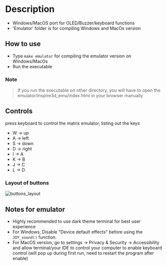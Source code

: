 # Description

* Windows/MacOS port for OLED/Buzzer/keyboard functions
* 'Emulator' folder is for compiling Windows and MacOs version

## How to use

* Type `make emulator` for compiling the emulator version on Windows/MacOs
* Run the executable

### Note
> If you run the executable on other directory, you will have to open the emulator/inspire3d_emu/index.html in your browser manually

## Controls

press keyboard to control the matrix emulator, listing out the keys

* W -> up
* A -> left
* S -> down
* D -> right
* I -> A
* K -> B
* J -> C
* L -> D

### Layout of buttons
![buttons_layout](https://github.com/user-attachments/assets/2855c0de-9625-47f0-9548-8b75798563e1)


## Notes for emulator

* Highly recommended to use dark theme terminal for best user experience
* For Windows, Disable "Device default effects" before using the `JOY_sound()` function.
* For MacOS version, go to settings -> Privacy & Security -> Accessibility and allow terminal/your IDE to control your computer to enable keyboard control (will pop up during first run, need to restart the program after enable)
